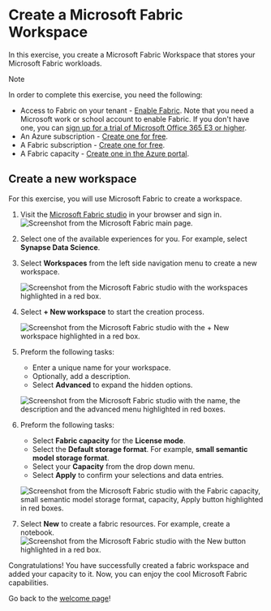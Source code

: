 # Create a Microsoft Fabric Workspace

In this exercise, you create a Microsoft Fabric Workspace that stores your Microsoft Fabric workloads.

> [!NOTE]
> In order to complete this exercise, you need the following:
>
> - Access to Fabric on your tenant - [Enable Fabric](../00-getting-started/README.md?id=enable-microsoft-fabric). Note that you need a Microsoft work or school account to enable Fabric. If you don't have one, you can [sign up for a trial of Microsoft Office 365 E3 or higher](https://www.microsoft.com/microsoft-365/business/compare-more-office-365-for-business-plans).
> - An Azure subscription - [Create one for free](https://azure.microsoft.com/free/ai-services).
> - A Fabric subscription - [Create one for free](../01-create-fabric-capacity/README.md?id=create-a-microsoft-fabric-free-subscription).
> - A Fabric capacity - [Create one in the Azure portal](../01-create-fabric-capacity/README.md?id=provision-a-resource-in-the-azure-portal).

## Create a new workspace

For this exercise, you will use Microsoft Fabric to create a workspace.

1. Visit the [Microsoft Fabric studio](https://app.fabric.microsoft.com) in your browser and sign in.
    ![Screenshot from the Microsoft Fabric main page.](./media/fabric-main-page.png)

2. Select one of the available experiences for you. For example, select **Synapse Data Science**.

3. Select **Workspaces** from the left side navigation menu to create a new workspace.

    ![Screenshot from the Microsoft Fabric studio with the workspaces highlighted in a red box.](./media/select-workspaces.png)

4. Select **+ New workspace** to start the creation process.

    ![Screenshot from the Microsoft Fabric studio with the + New workspace highlighted in a red box.](./media/select-new-workspace.png)

5. Preform the following tasks:
    - Enter a unique name for your workspace.
    - Optionally, add a description.
    - Select **Advanced** to expand the hidden options.

    ![Screenshot from the Microsoft Fabric studio with the name, the description and the advanced menu highlighted in red boxes.](./media/new-workspace-simple.png)

6. Preform the following tasks:
    - Select **Fabric capacity** for the **License mode**.
    - Select the **Default storage format**. For example, **small semantic model storage format**.
    - Select your **Capacity** from the drop down menu.
    - Select **Apply** to confirm your selections and data entries.

    ![Screenshot from the Microsoft Fabric studio with the Fabric capacity, small semantic model storage format, capacity, Apply button highlighted in red boxes.](./media/new-workspace-advanced.png)

7. Select **New** to create a fabric resources. For example, create a notebook.
    ![Screenshot from the Microsoft Fabric studio with the New button highlighted in a red box.](./media/select-new-fabric-resource.png)

Congratulations! You have successfully created a fabric workspace and added your capacity to it. Now, you can enjoy the cool Microsoft Fabric capabilities.

Go back to the [welcome page](../README.md)!
